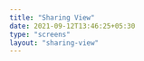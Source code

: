 ```yaml
---
title: "Sharing View"
date: 2021-09-12T13:46:25+05:30
type: "screens"
layout: "sharing-view"
---
```


